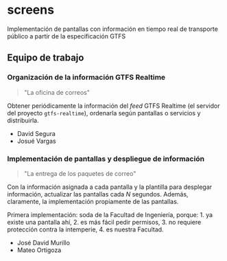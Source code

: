 # screens

Implementación de pantallas con información en tiempo real de transporte público a partir de la especificación GTFS

## Equipo de trabajo

### Organización de la información GTFS Realtime

> "La oficina de correos"

Obtener periódicamente la información del _feed_ GTFS Realtime (el servidor del proyecto `gtfs-realtime`), ordenarla según pantallas o servicios y distribuirla.

- David Segura
- Josué Vargas

### Implementación de pantallas y despliegue de información

> "La entrega de los paquetes de correo"

Con la información asignada a cada pantalla y la plantilla para desplegar información, actualizar las pantallas cada $N$ segundos. Además, claramente, la implementación propiamente de las pantallas.

Primera implementación: soda de la Facultad de Ingeniería, porque: 1. ya existe una pantalla ahí, 2. es más fácil pedir permisos, 3. no requiere protección contra la intemperie, 4. es nuestra Facultad.

- José David Murillo
- Mateo Ortigoza
